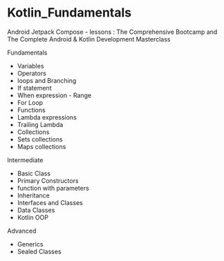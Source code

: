 # Kotlin_Fundamentals
Android Jetpack Compose - lessons : The Comprehensive Bootcamp and
The Complete Android & Kotlin Development Masterclass


Fundamentals
- Variables
- Operators
- loops and Branching
- If statement
- When expression - Range
- For Loop
- Functions
- Lambda expressions
- Trailing Lambda
- Collections
- Sets collections
- Maps collections

Intermediate

- Basic Class
- Primary Constructors
- function with parameters
- Inheritance
- Interfaces and Classes
- Data Classes
- Kotlin OOP

Advanced
- Generics
- Sealed Classes
